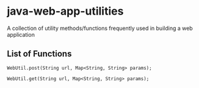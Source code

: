java-web-app-utilities
======================

A collection of utility methods/functions frequently used in building a web application

List of Functions
-----------------

``WebUtil.post(String url, Map<String, String> params);``


``WebUtil.get(String url, Map<String, String> params);``
